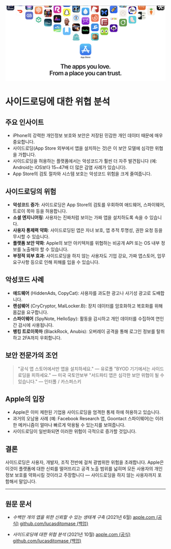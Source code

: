 ![Banner](../assets/banner.png)

# 사이드로딩에 대한 위협 분석

## 주요 인사이트

- iPhone의 강력한 개인정보 보호와 보안은 저장된 민감한 개인 데이터 때문에 매우 중요합니다.
- 사이드로딩(App Store 외부에서 앱을 설치하는 것)은 이 보안 모델에 심각한 위협을 가합니다.
- 사이드로딩을 허용하는 플랫폼에서는 악성코드가 훨씬 더 자주 발견됩니다 (예: Android는 iOS보다 15~47배 더 많은 감염 사례가 있습니다).
- App Store의 검토 절차와 시스템 보호는 악성코드 위험을 크게 줄여줍니다.

## 사이드로딩의 위험

- **악성코드 증가**: 사이드로딩은 App Store의 검토를 우회하여 애드웨어, 스파이웨어, 트로이 목마 등을 허용합니다.
- **소셜 엔지니어링**: 사용자는 진짜처럼 보이는 가짜 앱을 설치하도록 속을 수 있습니다.
- **사용자 통제력 약화**: 사이드로딩된 앱은 자녀 보호, 앱 추적 투명성, 권한 요청 등을 무시할 수 있습니다.
- **플랫폼 보안 약화**: Apple의 보안 아키텍처를 위협하는 비공개 API 또는 OS 내부 정보를 노출해야 할 수 있습니다.
- **부정적 외부 효과**: 사이드로딩을 하지 않는 사용자도 기업 강요, 가짜 앱스토어, 업무 요구사항 등으로 인해 피해를 입을 수 있습니다.

## 악성코드 사례

- **애드웨어** (HiddenAds, CopyCat): 사용자를 과도한 광고나 사기성 광고로 도배합니다.
- **랜섬웨어** (CryCryptor, MalLocker.B): 장치 데이터를 암호화하고 복호화를 위해 몸값을 요구합니다.
- **스파이웨어** (SpyNote, HelloSpy): 활동을 감시하고 개인 데이터를 수집하여 연인 간 감시에 사용됩니다.
- **뱅킹 트로이목마** (BlackRock, Anubis): 오버레이 공격을 통해 로그인 정보를 탈취하고 2FA까지 우회합니다.

## 보안 전문가의 조언

> "공식 앱 스토어에서만 앱을 설치하세요." — 유로폴
> "BYOD 기기에서는 사이드로딩을 피하세요." — 미국 국토안보부
> "서드파티 앱은 심각한 보안 위협이 될 수 있습니다." — 인터폴 / 카스퍼스키

## Apple의 입장

- Apple은 이미 제한된 기업용 사이드로딩을 엄격한 통제 하에 허용하고 있습니다.
- 과거의 오남용 사례 (예: Facebook Research 앱, Goontact 스파이웨어)는 이러한 메커니즘이 얼마나 빠르게 악용될 수 있는지를 보여줍니다.
- 사이드로딩이 일반화되면 이러한 위험이 극적으로 증가할 것입니다.

## 결론

사이드로딩은 사용자, 개발자, 조직 전반에 걸쳐 광범위한 위험을 초래합니다. Apple은 이것이 플랫폼에 대한 신뢰를 떨어뜨리고 공격 노출 범위를 넓히며 모든 사용자의 개인정보 보호를 약화시킬 것이라고 주장합니다 — 사이드로딩을 하지 않는 사용자까지 포함해서 말입니다.

---

## 원문 문서

- *수백만 개의 앱을 위한 신뢰할 수 있는 생태계 구축* (2021년 6월)
  [apple.com (공식)](https://www.apple.com/privacy/docs/Building_a_Trusted_Ecosystem_for_Millions_of_Apps.pdf)
  [github.com/lucasditomase (백업)](https://github.com/lucasditomase/app-restrictions/blob/main/summary.pdf)

- *사이드로딩에 대한 위협 분석* (2021년 10월)
  [apple.com (공식)](https://www.apple.com/privacy/docs/Building_a_Trusted_Ecosystem_for_Millions_of_Apps_A_Threat_Analysis_of_Sideloading.pdf)
  [github.com/lucasditomase (백업)](https://github.com/lucasditomase/app-restrictions/blob/main/threat-analysis.pdf)
